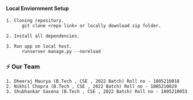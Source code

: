 #### Local Enviornment Setup
    1. Cloning repository.
          git clone <repo link> or locally download zip folder.
          
    2. Install all dependencies.
       
    3. Run app on local host.
          runserver manage.py --noreload

### :zap: Our Team
    1. Dheeraj Maurya (B.Tech , CSE , 2022 Batch) Roll no - 1805210018
    2. Nikhil Chopra (B.Tech , CSE , 2022 Batch) Roll no - 1805210029
    3. Shubhankar Saxena (B.Tech , CSE , 2022 Batch) Roll no - 1805210053

     
